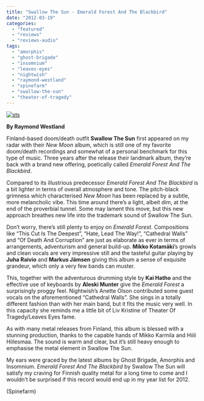 ```yaml
---
title: "Swallow The Sun - Emerald Forest And The Blackbird"
date: "2012-03-19"
categories: 
  - "featured"
  - "reviews"
  - "reviews-audio"
tags: 
  - "amorphis"
  - "ghost-brigade"
  - "insomnium"
  - "leaves-eyes"
  - "nightwish"
  - "raymond-westland"
  - "spinefarm"
  - "swallow-the-sun"
  - "theater-of-tragedy"
---
```


[![](http://www.hellbound.ca/wp-content/uploads/2012/03/sts.jpg "sts")](http://www.hellbound.ca/wp-content/uploads/2012/03/sts.jpg)

**By Raymond Westland**

Finland-based doom/death outfit **Swallow The Sun** first appeared on my radar with their _New Moon_ album, which is still one of my favorite doom/death recordings and somewhat of a personal benchmark for this type of music. Three years after the release their landmark album, they’re back with a brand new offering, poetically called _Emerald Forest And The Blackbird_.

Compared to its illustrious predecessor _Emerald Forest And The Blackbird_ is a bit lighter in terms of overall atmosphere and tone. The pitch-black grimness which characterised _New Moon_ has been replaced by a subtle, more melancholic vibe. This time around there’s a light, albeit dim, at the end of the proverbial tunnel. Some may lament this move, but this new approach breathes new life into the trademark sound of Swallow The Sun.

Don’t worry, there’s still plenty to enjoy on _Emerald Forest_. Compositions like “This Cut Is The Deepest”, “Hate, Lead The Way!”, “Cathedral Walls” and “Of Death And Corruption” are just as elaborate as ever in terms of arrangements, adventurism and general build-up. **Mikko Kotamäki**’s growls and clean vocals are very impressive still and the tasteful guitar playing by **Juha Raivio** and **Markus Jämsen** giving this album a sense of exquisite grandeur, which only a very few bands can muster.

This, together with the adventurous drumming style by **Kai Hatho** and the effective use of keyboards by **Aleski Munter** give the _Emerald Forest_ a surprisingly proggy feel. Nightwish’s Anette Olson contributed some guest vocals on the aforementioned “Cathedral Walls”. She sings in a totally different fashion than with her main band, but it fits the music very well. In this capacity she reminds me a little bit of Liv Kristine of Theater Of Tragedy/Leaves Eyes fame.

As with many metal releases from Finland, this album is blessed with a stunning production, thanks to the capable hands of Mikko Karmila and Hiili Hiilesmaa. The sound is warm and clear, but it’s still heavy enough to emphasise the metal element in Swallow The Sun.

My ears were graced by the latest albums by Ghost Brigade, Amorphis and Insomnium. _Emerald Forest And The Blackbird_ by Swallow The Sun will satisfy my craving for Finnish quality metal for a long time to come and I wouldn’t be surprised if this record would end up in my year list for 2012.

(Spinefarm)
